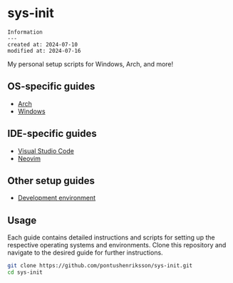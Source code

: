 # sys-init

```
Information
---
created at: 2024-07-10
modified at: 2024-07-16
```

My personal setup scripts for Windows, Arch, and more!

## OS-specific guides

- [Arch](_docs/arch.md)
- [Windows](_docs/windows.md)

## IDE-specific guides

- [Visual Studio Code](_docs/vscode.md)
- [Neovim](_docs/neovim.md)

## Other setup guides

- [Development environment](_docs/dev-environment.md)

## Usage

Each guide contains detailed instructions and scripts for setting up the respective operating systems and environments. Clone this repository and navigate to the desired guide for further instructions.

```bash
git clone https://github.com/pontushenriksson/sys-init.git
cd sys-init
```
